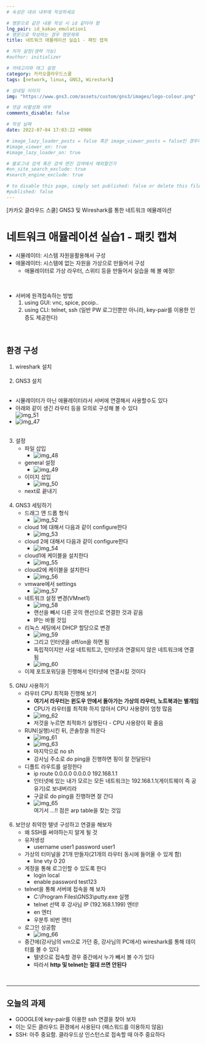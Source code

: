 ```yaml
---
# 속성은 대쉬 내부에 작성하세요

# 영문으로 같은 내용 작성 시 id 같아야 함
lng_pair: id_kakao_emulation1
# 영문으로 작성하는 경우 영문제목
title: 네트워크 애뮬레이션 실습1 - 패킷 캡쳐

# 저자 설정(생략 가능)
#author: initializer

# 카테고리와 태그 설정
category: 카카오클라우드스쿨
tags: [network, linux, GNS3, Wireshark]

# 섬네일 이미지
img: "https://www.gns3.com/assets/custom/gns3/images/logo-colour.png"

# 댓글 비활성화 여부
comments_disable: false

# 작성 날짜
date: 2022-07-04 17:03:22 +0900

# image_lazy_loader_posts = false 혹은 image_viewer_posts = false인 경우에만 사용하세요
#image_viewer_on: true
#image_lazy_loader_on: true

# 블로그내 검색 혹은 검색 엔진 검색에서 예외할건가
#on_site_search_exclude: true
#search_engine_exclude: true

# to disable this page, simply set published: false or delete this file
#published: false
---
```


<!-- outline-start -->

[카카오 클라우드 스쿨] GNS3 및 Wireshark를 통한 네트워크 에뮬레이션

<!-- outline-end -->

# 네트워크 애뮬레이션 실습1 - 패킷 캡쳐
* 시뮬레이터: 시스템 자원을활용해서  구성
* 애물레이터: 시스템에 없는 자원을 가상으로 만들어서 구성
  * 애뮬레이터로 가상 라우터, 스위티 등을 만들어서 실습을 해 볼 예정!

<br>

* 서버에 원격접속하는 방법
   1. using GUI: vnc, spice, pcoip..
   2. using CLI: telnet, ssh (일반 PW 로그인뿐만 아니라, key-pair를 이용한 인증도 제공한다)

<br>

## 환경 구성

1. wireshark 설치 <br><br>
2. GNS3 설치 <br><br>
  * 시뮬레이터가 아닌 애뮬레이터라서 서버에 연결해서 사용할수도 있다
  * 아래와 같이 생긴 라우터 등을 모의로 구성해 볼 수 있다 <br> ![img_51](https://user-images.githubusercontent.com/104918800/177148542-3981e300-97d4-4a04-87ba-b6fdf0510be9.png)
  * ![img_47](https://user-images.githubusercontent.com/104918800/177148532-18e389ff-0f1d-4f81-9f79-da5269f9ad74.png) <br><br>
3. 설정
   * 파일 삽입
      * ![img_48](https://user-images.githubusercontent.com/104918800/177148535-e6444b18-c6e5-45d2-98f1-feac46846c7b.png)
   * general 설정
     * ![img_49](https://user-images.githubusercontent.com/104918800/177148539-7e31d168-b7ff-4b93-a204-66362722d508.png)
   * 이미지 삽입
     * ![img_50](https://user-images.githubusercontent.com/104918800/177148540-2101837a-6792-4b69-9bd8-470b29f8bac4.png)
   * next로 끝내기 <br><br>
4. GNS3 세팅하기
   * 드래그 앤 드롭 형식
     * ![img_52](https://user-images.githubusercontent.com/104918800/177148544-e3d00e2b-2e3d-490c-86f0-6085392a15a9.png)
   * cloud 1에 대해서 다음과 같이 configure한다
     * ![img_53](https://user-images.githubusercontent.com/104918800/177148547-9e9eab34-da59-4124-8021-338d5fa82f0f.png)
   * cloud 2에 대해서 다음과 같이 configure한다
     * ![img_54](https://user-images.githubusercontent.com/104918800/177148548-abc896dc-b2d1-433b-8695-b875289756f3.png)
   * cloud1에 케이블을 설치한다
     * ![img_55](https://user-images.githubusercontent.com/104918800/177148551-80ffee65-259f-4e0d-baf5-e8bc381d5b78.png)
   * cloud2에 케이블을 설치한다
     * ![img_56](https://user-images.githubusercontent.com/104918800/177148388-54617570-8ec1-4578-96ec-80164d0f83eb.png)
   * vmware에서 settings
     * ![img_57](https://user-images.githubusercontent.com/104918800/177148394-114df336-11d8-40b5-8d76-e925fff3302a.png)
   * 네트워크 설정 변경(VMnet1)
     * ![img_58](https://user-images.githubusercontent.com/104918800/177148395-1e1f9ee8-c2c0-4b57-aa35-07a6983a8b73.png)
     * 랜선을 빼서 다른 곳의 랜선으로 연결한 것과 같음
     * IP는 바뀔 것임
   * 리눅스 세팅에서 DHCP 할당으로 변경
     * ![img_59](https://user-images.githubusercontent.com/104918800/177148397-07264e76-aaeb-471b-9420-b4516d85b104.png)
     * 그리고 인터넷을 off/on을 하면 됨
     * 독립적이지만 사설 네트워트고, 인터넷과 연결되지 않은 네트워크에 연결 됨
     * ![img_60](https://user-images.githubusercontent.com/104918800/177148401-fcb853fe-f0dc-4e11-8801-1da0fbabb503.png)
   * 이제 포트포워딩을 진행해서 인터넷에 연결시킬 것이다 <br><br>
5. GNU 사용하기
   * 라우터 CPU 최적화 진행해 보기
     * **여기서 라우터는 윈도우 안에서 돌아가는 가상의 라우터, 노트북과는 별개임**
     * CPU가 라우터를 최적화 하지 않아서 CPU 사용량이 엄청 많음
     * ![img_62](https://user-images.githubusercontent.com/104918800/177148408-b983c1d6-9ec9-48cd-9d33-a0353f43578f.png)
     * 저것을 누르면 최적화가 실행된다 - CPU 사용량이 확 줄음
   * RUN(실행)시킨 뒤, 콘솔창을 띄운다
     * ![img_61](https://user-images.githubusercontent.com/104918800/177148403-c2640e25-76ed-428b-b964-8565c915275b.png)
     * ![img_63](https://user-images.githubusercontent.com/104918800/177148410-b9ecf130-7f7e-4d2d-b94c-3695c57ae84f.png)
     * 마지막으로 no sh
     * 강사님 주소로 do ping을 진행하면 핑이 잘 전달된다
   * 디폴트 라우트를 설정한다
     * ip route 0.0.0.0 0.0.0.0 192.168.1.1
     * 인터넷에 있는 내가 모르는 모든 네트워크는 192.168.1.1(게이트웨이 즉 공유기)로 보내버리라
     * 구글로 do ping을 진행하면 잘 간다
     * ![img_65](https://user-images.githubusercontent.com/104918800/177148416-f2a56f78-4b97-407b-a60b-b8873f558f11.png) <br> 여기서 ...!! 점은 arp table을 찾는 것임 <br><br>
6. 보안상 취약한 텔넷 구성하고 연결을 해보자
   * 왜 SSH를 써야하는지 알게 될 것
   * 유저생성
     * username user1 password user1
   * 가상의 터미널을 21개 만들자(21개의 라우터 동시에 들어올 수 있게 함)
     * line vty 0 20
   * 계정을 통해 로그인할 수 있도록 한다
     * login local
     * enable password test123
   * telnet을 통해 서버에 접속을 해 보자
     * C:\Program Files\GNS3\putty.exe 실행
     * telnet 선택 후 강사님 IP (192.168.1.199) 엔터!
     * en 엔터
     * 우분투 비번 엔터
   * 로그인 성공함
     * ![img_66](https://user-images.githubusercontent.com/104918800/177148420-4863f4cc-d359-4aa8-bcb7-472651ffd660.png)
   * 중간에(강사님의 vm으로 가던 중, 강사님의 PC에서) wireshark를 통해 데이터를 볼 수 있다
     * 텔넷으로 접속할 경우 중간에서 누가 빼서 볼 수가 있다
     * 따라서 **http 및 telnet는 절대 쓰면 안된다**

<br>
<hr>

## 오늘의 과제
* GOOGLE에 key-pair를 이용한 ssh 연결을 찾아 보자
* 이는 모든 클라우드 환경에서 사용된다 (패스워드를 이용하지 않음)
* SSH: 아주 중요함. 클라우드상 인스턴스로 접속할 때 아주 중요하다
